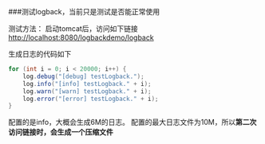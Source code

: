 ###测试logback，当前只是测试是否能正常使用

测试方法：
启动tomcat后，访问如下链接
[http://localhost:8080/logbackdemo/logback](http://localhost:8080/logbackdemo/logback)

生成日志的代码如下
```java
for (int i = 0; i < 20000; i++) {
    log.debug("[debug] testLogback.");
    log.info("[info] testLogback." + i);
    log.warn("[warn] testLogback." + i);
    log.error("[error] testLogback." + i);
}
```

配置的是info，大概会生成6M的日志。
配置的最大日志文件为10M，所以**第二次访问链接时，会生成一个压缩文件**